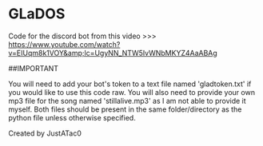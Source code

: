 # GLaDOS
Code for the discord bot from this video >>> https://www.youtube.com/watch?v=EIUqm8k1VOY&amp;lc=UgyNN_NTW5IvWNbMKYZ4AaABAg

##IMPORTANT 

You will need to add your bot's token to a text file named 'gladtoken.txt' if you would like to use this code raw. You will also need to provide your own mp3 file for the song named 'stillalive.mp3' as I am not able to provide it myself. Both files should be present in the same folder/directory as the python file unless otherwise specified. 

Created by JustATac0
